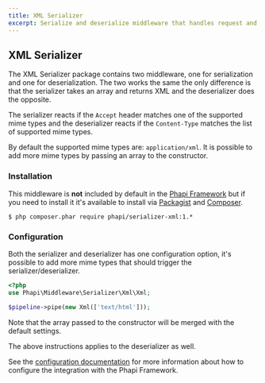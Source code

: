 ```yaml
---
title: XML Serializer
excerpt: Serialize and deserialize middleware that handles request and response data formatted as XML
---
```


## XML Serializer
The XML Serializer package contains two middleware, one for serialization and one for deserialization. The two works the same the only difference is that the serializer takes an array and returns XML and the deserializer does the opposite.

The serializer reacts if the <code>Accept</code> header matches one of the supported mime types and the deserializer reacts if the <code>Content-Type</code> matches the list of supported mime types.

By default the supported mime types are: <code>application/xml</code>. It is possible to add more mime types by passing an array to the constructor.


### Installation
This middleware is **not** included by default in the [Phapi Framework](https://github.com/phapi/phapi-framework) but if you need to install it it's available to install via [Packagist](https://packagist.org) and [Composer](https://getcomposer.org).

```shell
$ php composer.phar require phapi/serializer-xml:1.*
```

### Configuration
Both the serializer and deserializer has one configuration option, it's possible to add more mime types that should trigger the serializer/deserializer.

```php
<?php
use Phapi\Middleware\Serializer\Xml\Xml;

$pipeline->pipe(new Xml(['text/html']));
```

Note that the array passed to the constructor will be merged with the default settings.

The above instructions applies to the deserializer as well.

See the [configuration documentation](http://phapi.github.io/docs/started/configuration/) for more information about how to configure the integration with the Phapi Framework.
